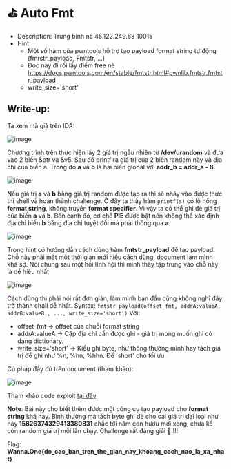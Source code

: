 # ⛳ Auto Fmt

- Description: Trung bình nc 45.122.249.68 10015
- Hint:
  - Một số hàm của pwntools hỗ trợ tạo payload format string tự động (fmrstr_payload, Fmtstr, ...)
  - Đọc này đi rồi lấy điểm free nè https://docs.pwntools.com/en/stable/fmtstr.html#pwnlib.fmtstr.fmtstr_payload
  - write_size='short'

## Write-up:

Ta xem mã giả trên IDA:

![image](https://user-images.githubusercontent.com/48288606/147414211-965fb417-8844-4497-ac59-3a2c893160f4.png)

Chương trình trên thực hiện lấy 2 giá trị ngẫu nhiên từ **/dev/urandom** và đưa vào 2 biến &ptr và &v5. Sau đó printf ra giá trị của 2 biến random này và địa chỉ của biến a. Trong đó **a** và **b** là hai biến global với **addr_b = addr_a - 8**.

![image](https://user-images.githubusercontent.com/48288606/147578549-f393405c-9be1-48c8-b515-b7708970470b.png)

Nếu giá trị **a** và **b** bằng giá trị random được tạo ra thì sẽ nhảy vào được thực thi shell và hoàn thành challenge. Ở đây ta thấy hàm `printf(s)` có lỗ hổng **format string**, không truyền **format specifier**. Vì vậy ta có thể ghi đè giá trị của biến  **a** và **b**. Bên cạnh đó, cơ chế **PIE** được bật nên không thể xác định địa chỉ biến **b** bằng địa chỉ tuyệt đối mà phải thông qua **a**.

![image](https://user-images.githubusercontent.com/48288606/147579082-b5c9db3b-c882-4efb-aecd-79d9da6a4a9b.png)

Trong hint có hướng dẫn cách dùng hàm **fmtstr_payload** để tạo payload. Chỗ này phải mất một thời gian mới hiểu cách dùng, document làm mình khá sợ. Nói chung sau một hồi lĩnh hội thì mình thấy tập trung vào chỗ này là dễ hiểu nhất 

![image](https://user-images.githubusercontent.com/48288606/147579540-36b83572-a682-4fe8-af6d-f2b91d475511.png)

Cách dùng thì phải nói rất đơn giản, làm mình ban đầu cũng không nghĩ đây trở thành chall dễ nhất. Syntax: `fmtstr_payload(offset_fmt, addrA:valueA, addrB:valueB , ..., write_size='short')`
Với: 
- offset_fmt -> offset của chuỗi format string
- addrA:valueA -> Cặp địa chỉ cần được ghi - giá trị mong muốn ghi có dạng dictionary.
- write_size='short' -> Kiểu ghi byte, như thông thường mình hay tách giá trị để ghi như %n, %hn, %hhn. Để 'short' cho tối ưu.

Cú pháp đầy đủ trên document (tham khảo):

![image](https://user-images.githubusercontent.com/48288606/147580395-a4f73b93-5ca2-48d6-aca7-3493748d0349.png)

Tham khảo code exploit [tại đây](autofmt.py)

**Note**: Bài này cho biết thêm được một công cụ tạo payload cho **format string** khá hay. Bình thường mà tách byte ghi đè cho cái giá trị đại loại như này **15826374329413380831** chắc tới năm con hươu mới xong, chưa kể còn random giá trị mỗi lần chạy. Challenge rất đáng giải 🥇 !!!

Flag: **Wanna.One{do_cac_ban_tren_the_gian_nay_khoang_cach_nao_la_xa_nhat}**


